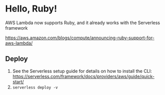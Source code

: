 # Hello, Ruby!

AWS Lambda now supports Ruby, and it already works with the Serverless framework

https://aws.amazon.com/blogs/compute/announcing-ruby-support-for-aws-lambda/

## Deploy

1. See the Serverless setup guide for details on how to install the CLI: https://serverless.com/framework/docs/providers/aws/guide/quick-start/
1. `serverless deploy -v`
